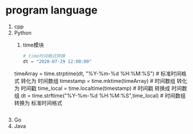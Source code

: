 # program language

1. cpp
2. Python
    1. time模块
    
       ```python
       # time时间格式转换
       dt = "2020-07-29 12:00:00"
   timeArray = time.strptime(dt, "%Y-%m-%d %H:%M:%S") # 标准时间格式 转化为 时间数组
      timestamp = time.mktime(timeArray) # 时间数组 转化为 时间戳
      time_local = time.localtime(timestamp) # 时间戳 转换成 时间数组
      dt = time.strftime("%Y-%m-%d %H:%M:%S",time_local) # 时间数组 转换为 标准时间格式
      ```
3. Go
4. Java

